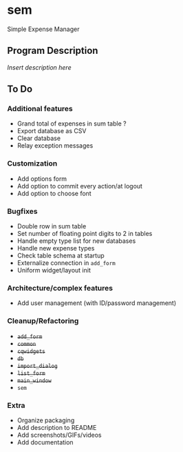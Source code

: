 # sem
Simple Expense Manager



## Program Description

*Insert description here*



## To Do

### Additional features
+ Grand total of expenses in sum table ?
+ Export database as CSV
+ Clear database
+ Relay exception messages

### Customization
+ Add options form
+ Add option to commit every action/at logout
+ Add option to choose font

### Bugfixes
+ Double row in sum table
+ Set number of floating point digits to 2 in tables
+ Handle empty type list for new databases
+ Handle new expense types
+ Check table schema at startup
+ Externalize connection in `add_form`
+ Uniform widget/layout init

### Architecture/complex features
+ Add user management (with ID/password management)

### Cleanup/Refactoring
+ ~~`add_form`~~
+ ~~`common`~~
+ ~~`cqwidgets`~~
+ ~~`db`~~
+ ~~`import_dialog`~~
+ ~~`list_form`~~
+ ~~`main_window`~~
+ `sem`

### Extra
+ Organize packaging
+ Add description to README
+ Add screenshots/GIFs/videos
+ Add documentation
